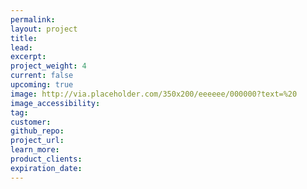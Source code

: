 ```yaml
---
permalink:
layout: project
title:
lead:
excerpt:
project_weight: 4
current: false
upcoming: true
image: http://via.placeholder.com/350x200/eeeeee/000000?text=%20
image_accessibility:
tag:
customer:
github_repo:
project_url:
learn_more:
product_clients:
expiration_date:
---
```

